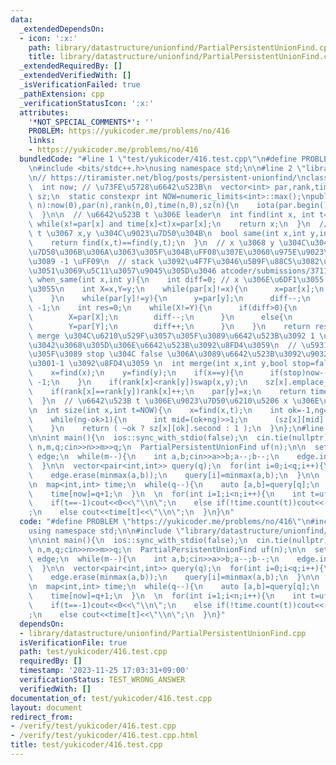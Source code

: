 ```yaml
---
data:
  _extendedDependsOn:
  - icon: ':x:'
    path: library/datastructure/unionfind/PartialPersistentUnionFind.cpp
    title: library/datastructure/unionfind/PartialPersistentUnionFind.cpp
  _extendedRequiredBy: []
  _extendedVerifiedWith: []
  _isVerificationFailed: true
  _pathExtension: cpp
  _verificationStatusIcon: ':x:'
  attributes:
    '*NOT_SPECIAL_COMMENTS*': ''
    PROBLEM: https://yukicoder.me/problems/no/416
    links:
    - https://yukicoder.me/problems/no/416
  bundledCode: "#line 1 \"test/yukicoder/416.test.cpp\"\n#define PROBLEM \"https://yukicoder.me/problems/no/416\"\
    \n#include <bits/stdc++.h>\nusing namespace std;\n\n#line 2 \"library/datastructure/unionfind/PartialPersistentUnionFind.cpp\"\
    \n// https://tiramister.net/blog/posts/persistent-unionfind/\nclass PartialPersistentUnionFind{\n\
    \  int now; // \u73FE\u5728\u6642\u523B\n  vector<int> par,rank,time;\n  vector<vector<pair<int,int>>>\
    \ sz;\n  static constexpr int NOW=numeric_limits<int>::max();\npublic:\n  PartialPersistentUnionFind(int\
    \ n):now(0),par(n),rank(n,0),time(n,0),sz(n){\n    iota(par.begin(),par.end(),0);\n\
    \  }\n\n  // \u6642\u523B t \u306E leader\n  int find(int x, int t=NOW){\n   \
    \ while(x!=par[x] and time[x]<t)x=par[x];\n    return x;\n  }\n  // \u6642\u523B\
    \ t \u3067 x,y \u304C\u9023\u7D50\u304B\n  bool same(int x,int y,int t=NOW){\n\
    \    return find(x,t)==find(y,t);\n  }\n  // x \u3068 y \u304C\u3044\u3064\u9023\
    \u7D50\u306B\u306A\u3063\u305F\u304B\uFF08\u307E\u3060\u975E\u9023\u7D50\u306A\
    \u3089 -1 \uFF09\n  // stack \u3092\u4F7F\u3046\u5B9F\u88C5\u3082\u8003\u3048\u305F\
    \u3051\u3069\u5C11\u3057\u9045\u305D\u3046 atcoder/submissions/37116694\n  int\
    \ when_same(int x,int y){\n    int diff=0; // x \u306E\u6DF1\u3055 - y \u306E\u6DF1\
    \u3055\n    int X=x,Y=y;\n    while(par[x]!=x){\n      x=par[x];\n      diff++;\n\
    \    }\n    while(par[y]!=y){\n      y=par[y];\n      diff--;\n    }\n    if(x!=y)return\
    \ -1;\n    int res=0;\n    while(X!=Y){\n      if(diff>0){\n        res=max(res,time[X]);\n\
    \        X=par[X];\n        diff--;\n      }\n      else{\n        res=max(res,time[Y]);\n\
    \        Y=par[Y];\n        diff++;\n      }\n    }\n    return res;\n  }\n  //\
    \ merge \u304C\u6210\u529F\u3057\u305F\u3089\u6642\u523B\u3092 1 \u9032\u3081\u305F\
    \u3042\u3068\u305D\u306E\u6642\u523B\u3092\u8FD4\u3059\n  // \u5931\u6557\u3057\
    \u305F\u3089 stop \u304C false \u306A\u3089\u6642\u523B\u3092\u9032\u3081\u3066\
    \u3001-1 \u3092\u8FD4\u3059 \n  int merge(int x,int y,bool stop=false){\n    now++;\n\
    \    x=find(x);\n    y=find(y);\n    if(x==y){\n      if(stop)now--;\n      return\
    \ -1;\n    }\n    if(rank[x]<rank[y])swap(x,y);\n    sz[x].emplace_back(now, size(x)+size(y));\n\
    \    if(rank[x]==rank[y])rank[x]++;\n    par[y]=x;\n    return time[y]=now;\n\
    \  }\n  // \u6642\u523B t \u306E\u9023\u7D50\u6210\u5206 x \u306E\u30B5\u30A4\u30BA\
    \n  int size(int x,int t=NOW){\n    x=find(x,t);\n    int ok=-1,ng=sz[x].size();\n\
    \    while(ng-ok>1){\n      int mid=(ok+ng)>>1;\n      (sz[x][mid].first <= t?ok:ng)=mid;\n\
    \    }\n    return ( ~ok ? sz[x][ok].second : 1 );\n  }\n};\n#line 6 \"test/yukicoder/416.test.cpp\"\
    \n\nint main(){\n  ios::sync_with_stdio(false);\n  cin.tie(nullptr);\n\n  int\
    \ n,m,q;cin>>n>>m>>q;\n  PartialPersistentUnionFind uf(n);\n\n  set<pair<int,int>>\
    \ edge;\n  while(m--){\n    int a,b;cin>>a>>b;a--;b--;\n    edge.insert(minmax(a,b));\n\
    \  }\n\n  vector<pair<int,int>> query(q);\n  for(int i=0;i<q;i++){\n    int a,b;cin>>a>>b;a--;b--;\n\
    \    edge.erase(minmax(a,b));\n    query[i]=minmax(a,b);\n  }\n\n  for(const auto&[a,b]:edge)uf.merge(a,b);\n\
    \n  map<int,int> time;\n  while(q--){\n    auto [a,b]=query[q];\n    int now=uf.merge(a,b);\n\
    \    time[now]=q+1;\n  }\n  \n  for(int i=1;i<n;i++){\n    int t=uf.when_same(0,i);\n\
    \    if(t==-1)cout<<0<<\"\\n\";\n    else if(!time.count(t))cout<<-1<<\"\\n\"\
    ;\n    else cout<<time[t]<<\"\\n\";\n  }\n}\n"
  code: "#define PROBLEM \"https://yukicoder.me/problems/no/416\"\n#include <bits/stdc++.h>\n\
    using namespace std;\n\n#include \"library/datastructure/unionfind/PartialPersistentUnionFind.cpp\"\
    \n\nint main(){\n  ios::sync_with_stdio(false);\n  cin.tie(nullptr);\n\n  int\
    \ n,m,q;cin>>n>>m>>q;\n  PartialPersistentUnionFind uf(n);\n\n  set<pair<int,int>>\
    \ edge;\n  while(m--){\n    int a,b;cin>>a>>b;a--;b--;\n    edge.insert(minmax(a,b));\n\
    \  }\n\n  vector<pair<int,int>> query(q);\n  for(int i=0;i<q;i++){\n    int a,b;cin>>a>>b;a--;b--;\n\
    \    edge.erase(minmax(a,b));\n    query[i]=minmax(a,b);\n  }\n\n  for(const auto&[a,b]:edge)uf.merge(a,b);\n\
    \n  map<int,int> time;\n  while(q--){\n    auto [a,b]=query[q];\n    int now=uf.merge(a,b);\n\
    \    time[now]=q+1;\n  }\n  \n  for(int i=1;i<n;i++){\n    int t=uf.when_same(0,i);\n\
    \    if(t==-1)cout<<0<<\"\\n\";\n    else if(!time.count(t))cout<<-1<<\"\\n\"\
    ;\n    else cout<<time[t]<<\"\\n\";\n  }\n}"
  dependsOn:
  - library/datastructure/unionfind/PartialPersistentUnionFind.cpp
  isVerificationFile: true
  path: test/yukicoder/416.test.cpp
  requiredBy: []
  timestamp: '2023-11-25 17:03:31+09:00'
  verificationStatus: TEST_WRONG_ANSWER
  verifiedWith: []
documentation_of: test/yukicoder/416.test.cpp
layout: document
redirect_from:
- /verify/test/yukicoder/416.test.cpp
- /verify/test/yukicoder/416.test.cpp.html
title: test/yukicoder/416.test.cpp
---
```

